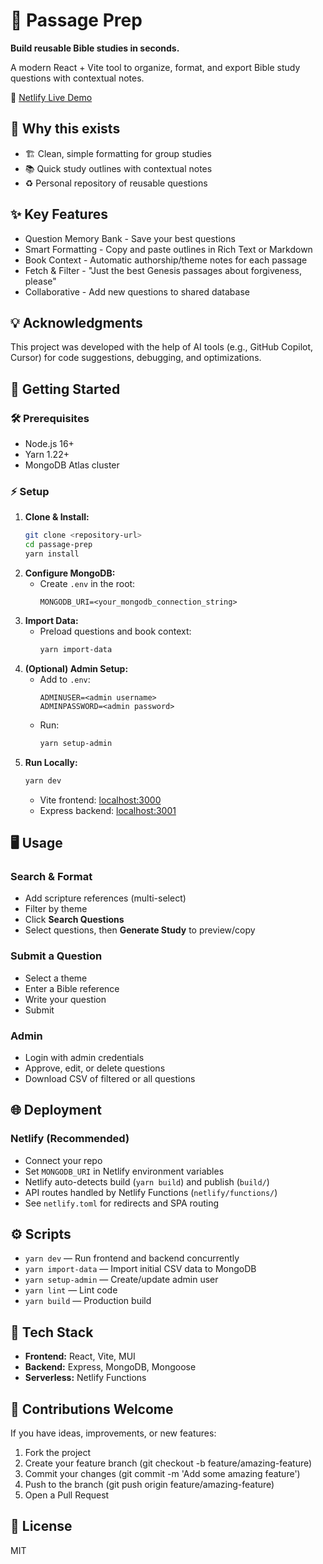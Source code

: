 # 📖 Passage Prep

**Build reusable Bible studies in seconds.**

A modern React + Vite tool to organize, format, and export Bible study questions with contextual notes.

🚀 [Netlify Live Demo](passage-prep.netlify.app)


## 🤔 Why this exists
- 🏗️ Clean, simple formatting for group studies
- 📚 Quick study outlines with contextual notes
- ♻️ Personal repository of reusable questions

## ✨ Key Features
- Question Memory Bank - Save your best questions
- Smart Formatting - Copy and paste outlines in Rich Text or Markdown
- Book Context - Automatic authorship/theme notes for each passage
- Fetch & Filter - "Just the best Genesis passages about forgiveness, please"
- Collaborative - Add new questions to shared database

## 💡 Acknowledgments
This project was developed with the help of AI tools (e.g., GitHub Copilot, Cursor) for code suggestions, debugging, and optimizations.

## 🚀 Getting Started

### 🛠️ Prerequisites
- Node.js 16+
- Yarn 1.22+
- MongoDB Atlas cluster

### ⚡ Setup
1. **Clone & Install:**
   ```bash
   git clone <repository-url>
   cd passage-prep
   yarn install
   ```
2. **Configure MongoDB:**
   - Create `.env` in the root:
     ```
     MONGODB_URI=<your_mongodb_connection_string>
     ```
3. **Import Data:**
   - Preload questions and book context:
     ```bash
     yarn import-data
     ```
4. **(Optional) Admin Setup:**
   - Add to `.env`:
     ```
     ADMINUSER=<admin username>
     ADMINPASSWORD=<admin password>
     ```
   - Run:
     ```bash
     yarn setup-admin
     ```
5. **Run Locally:**
   ```bash
   yarn dev
   ```
   - Vite frontend: [localhost:3000](http://localhost:3000)
   - Express backend: [localhost:3001](http://localhost:3001)

## 🖥️ Usage

### Search & Format
- Add scripture references (multi-select)
- Filter by theme
- Click **Search Questions**
- Select questions, then **Generate Study** to preview/copy

### Submit a Question
- Select a theme
- Enter a Bible reference
- Write your question
- Submit

### Admin
- Login with admin credentials
- Approve, edit, or delete questions
- Download CSV of filtered or all questions

## 🌐 Deployment

### Netlify (Recommended)
- Connect your repo
- Set `MONGODB_URI` in Netlify environment variables
- Netlify auto-detects build (`yarn build`) and publish (`build/`)
- API routes handled by Netlify Functions (`netlify/functions/`)
- See `netlify.toml` for redirects and SPA routing

## ⚙️ Scripts
- `yarn dev` — Run frontend and backend concurrently
- `yarn import-data` — Import initial CSV data to MongoDB
- `yarn setup-admin` — Create/update admin user
- `yarn lint` — Lint code
- `yarn build` — Production build

## 🧩 Tech Stack
- **Frontend:** React, Vite, MUI
- **Backend:** Express, MongoDB, Mongoose
- **Serverless:** Netlify Functions

## 🤝 Contributions Welcome
If you have ideas, improvements, or new features:

1. Fork the project
2. Create your feature branch (git checkout -b feature/amazing-feature)
3. Commit your changes (git commit -m 'Add some amazing feature')
4. Push to the branch (git push origin feature/amazing-feature)
5. Open a Pull Request

## 📄 License
MIT

